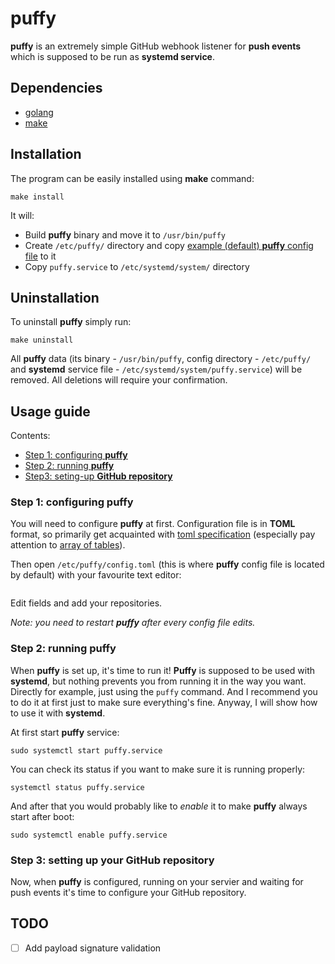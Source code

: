 # puffy
**puffy** is an extremely simple GitHub webhook listener for **push events** 
which is supposed to be run as **systemd service**.

## Dependencies
* [golang](https://go.dev)
* [make](https://www.gnu.org/software/make/)

## Installation
The program can be easily installed using **make** command:

```shell
make install
```

It will:
* Build **puffy** binary and move it to `/usr/bin/puffy`
* Create `/etc/puffy/` directory and copy [example (default) **puffy** config file]() to it
* Copy `puffy.service` to `/etc/systemd/system/` directory

## Uninstallation
To uninstall **puffy** simply run:

```shell
make uninstall
```

All **puffy** data (its binary - `/usr/bin/puffy`, config directory - `/etc/puffy/` 
and **systemd** service file - `/etc/systemd/system/puffy.service`) will be removed. 
All deletions will require your confirmation.

## Usage guide
Contents:
* [Step 1: configuring **puffy**]()
* [Step 2: running **puffy**]()
* [Step3: seting-up **GitHub repository**]()

### Step 1: configuring puffy
You will need to configure **puffy** at first. Configuration file is in **TOML** format, so 
primarily get acquainted with [toml specification](https://toml.io/en/v1.0.0) 
(especially pay attention to [array of tables](https://toml.io/en/v1.0.0#array-of-tables)).

Then open `/etc/puffy/config.toml` (this is where **puffy** config file is located by default) 
with your favourite text editor:
```toml

```

Edit fields and add your repositories.

_Note: you need to restart **puffy** after every config file edits._

### Step 2: running puffy
When **puffy** is set up, it's time to run it! **Puffy** is supposed to be used with **systemd**, 
but nothing prevents you from running it in the way you want. 
Directly for example, just using the `puffy` command. And I recommend you to do it at first just to make sure everything's fine. Anyway, I will show how to use it with **systemd**.



At first start **puffy** service:

`sudo systemctl start puffy.service`

You can check its status if you want to make sure it is running properly:

`systemctl status puffy.service`

And after that you would probably like to *enable* it to make **puffy** always start after boot:

`sudo systemctl enable puffy.service`

### Step 3: setting up your GitHub repository
Now, when **puffy** is configured, running on your servier and waiting for push events it's time to configure your GitHub repository.

## TODO
- [ ] Add payload signature validation
